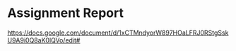 # Assignment Report
https://docs.google.com/document/d/1xCTMndyorW897HOaLFRJ0RStgSskU9A9i0Q8aK0lQVo/edit#